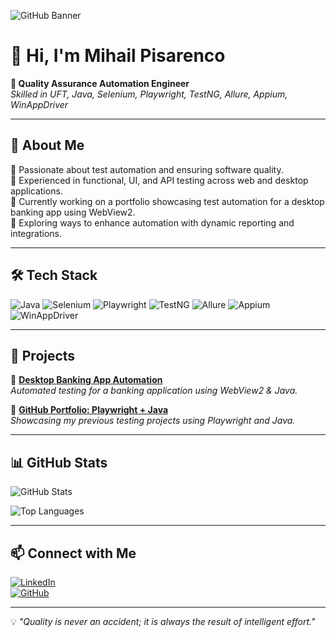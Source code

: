 ![GitHub Banner](https://via.placeholder.com/1200x400?text=Welcome+to+Mihail's+GitHub)

# 👋 Hi, I'm Mihail Pisarenco

**💼 Quality Assurance Automation Engineer**  
_Skilled in UFT, Java, Selenium, Playwright, TestNG, Allure, Appium, WinAppDriver_

---

## 🚀 About Me

🔹 Passionate about test automation and ensuring software quality.  
🔹 Experienced in functional, UI, and API testing across web and desktop applications.  
🔹 Currently working on a portfolio showcasing test automation for a desktop banking app using WebView2.  
🔹 Exploring ways to enhance automation with dynamic reporting and integrations.  

---

## 🛠 Tech Stack

![Java](https://img.shields.io/badge/Java-ED8B00?style=for-the-badge&logo=java&logoColor=white)
![Selenium](https://img.shields.io/badge/Selenium-43B02A?style=for-the-badge&logo=selenium&logoColor=white)
![Playwright](https://img.shields.io/badge/Playwright-2E2E2E?style=for-the-badge&logo=playwright&logoColor=white)
![TestNG](https://img.shields.io/badge/TestNG-FF6F00?style=for-the-badge&logo=testng&logoColor=white)
![Allure](https://img.shields.io/badge/Allure-2F4F4F?style=for-the-badge&logo=allure&logoColor=white)
![Appium](https://img.shields.io/badge/Appium-9D2B8B?style=for-the-badge&logo=appium&logoColor=white)
![WinAppDriver](https://img.shields.io/badge/WinAppDriver-0078D7?style=for-the-badge&logo=windows&logoColor=white)

---

## 📌 Projects

📌 **[Desktop Banking App Automation](#)**  
_Automated testing for a banking application using WebView2 & Java._

📌 **[GitHub Portfolio: Playwright + Java](#)**  
_Showcasing my previous testing projects using Playwright and Java._

---

## 📊 GitHub Stats

![GitHub Stats](https://github-readme-stats.vercel.app/api?username=your-github-username&show_icons=true&theme=dark)

![Top Languages](https://github-readme-stats.vercel.app/api/top-langs/?username=your-github-username&layout=compact&theme=dark)

---

## 📫 Connect with Me

[![LinkedIn](https://img.shields.io/badge/LinkedIn-0077B5?style=for-the-badge&logo=linkedin&logoColor=white)](https://www.linkedin.com/in/your-profile/)  
[![GitHub](https://img.shields.io/badge/GitHub-181717?style=for-the-badge&logo=github&logoColor=white)](https://github.com/your-github-username)

---

💡 _"Quality is never an accident; it is always the result of intelligent effort."_

